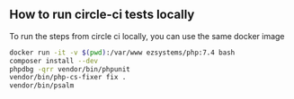 ## How to run circle-ci tests locally

To run the steps from circle ci locally, you can use the same docker image
```bash
docker run -it -v $(pwd):/var/www ezsystems/php:7.4 bash
composer install --dev
phpdbg -qrr vendor/bin/phpunit
vendor/bin/php-cs-fixer fix .
vendor/bin/psalm
```
